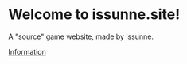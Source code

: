 <!DOCTYPE html>
 <html>
 <head> <title>Page Title</title> 
</head>
 <body>
 <h1>Welcome to issunne.site!</h1> 
<p>A "source" game website, made by issunne.</p>
 <a href="https://www.testing.com">Information</a> 
<!- extra text delete later →
 </body>
 </html>
